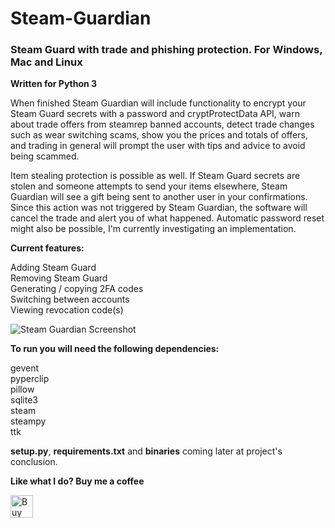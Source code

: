 # Steam-Guardian
<h3><b>Steam Guard with trade and phishing protection. For Windows, Mac and Linux</b></h3>

<b>Written for Python 3</b>

When finished Steam Guardian will include functionality to encrypt your Steam Guard secrets with a password and cryptProtectData API, warn about trade offers from steamrep banned accounts, detect trade changes such as wear switching scams, show you the prices and totals of offers, and trading in general will prompt the user with tips and advice to avoid being scammed.

Item stealing protection is possible as well. If Steam Guard secrets are stolen and someone attempts to send your items elsewhere, Steam Guardian will see a gift being sent to another user in your confirmations. Since this action was not triggered by Steam Guardian, the software will cancel the trade and alert you of what happened. Automatic password reset might also be possible, I'm currently investigating an implementation.

<b>Current features:</b>

Adding Steam Guard<br>
Removing Steam Guard<br>
Generating / copying 2FA codes<br>
Switching between accounts<br>
Viewing revocation code(s)<br>

![Steam Guardian Screenshot](https://image.prntscr.com/image/UtzNGoHbRnyVU58KrsDLmQ.png)

<b>To run you will need the following dependencies:</b>

gevent<br>
pyperclip<br>
pillow<br>
sqlite3<br>
steam<br>
steampy<br>
ttk

<b>setup.py</b>, <b>requirements.txt</b> and <b>binaries</b> coming later at project's conclusion.

<b>Like what I do? Buy me a coffee</b>

<a href='https://ko-fi.com/M4M4LOV3' target='_blank'><img height='36' style='border:0px;height:36px;' src='https://az743702.vo.msecnd.net/cdn/kofi4.png?v=0' border='0' alt='Buy Me a Coffee at ko-fi.com' /></a>
